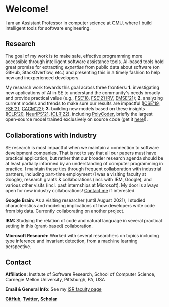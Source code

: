 # Welcome!
I am an Assistant Professor in computer science [at CMU](https://www.isri.cmu.edu/people/core-faculty/hellendoorn-vincent.html), where I build intelligent tools for software engineering.

## Research
The goal of my work is to make safe, effective programming more accessible through intelligent software assistance tools. AI-based tools hold great promise for extracting _expertise_ from public data about software (on GitHub, StackOverflow, etc.) and presenting this in a timely fashion to help new and inexperienced developers.

My research work towards this goal across three frontiers: **1.** investigating new applications of AI in SE to understand the community's needs broadly and provide practical value (e.g., [FSE'18](https://vhellendoorn.github.io/fse2018-j2t.pdf), [FSE'21 IRV](https://vhellendoorn.github.io/fse2021-ivr.pdf), [EMSE'21](https://arxiv.org/pdf/1910.05879.pdf)); **2.** analyzing current models and trends to make sure our results are impactful ([ICSE'19](https://vhellendoorn.github.io/icse2019.pdf), [FSE'21](https://arxiv.org/pdf/2106.03353.pdf), [CACM'22](https://cacm.acm.org/magazines/2022/1/257443-the-growing-cost-of-deep-learning-for-source-code/fulltext)); **3.** building new models based on these insights ([ICLR'20](https://vhellendoorn.github.io/iclr2020.pdf), [NeurIPS'21](https://proceedings.neurips.cc/paper/2021/hash/c2937f3a1b3a177d2408574da0245a19-Abstract.html),  [ICLR'22](https://arxiv.org/pdf/2110.02870.pdf)), including [PolyCoder](https://arxiv.org/pdf/2202.13169.pdf), briefly the largest open-source model trained exclusively on source code (get it [here](https://github.com/VHellendoorn/Code-LMs)!).

## Collaborations with Industry
SE research is most impactful when we maintain a connection to software development companies. That is not to say that all our papers must have practical application, but rather that our broader research agenda should be at least partially informed by an understanding of computer programming in practice. I maintain these ties through frequent collaboration with industrial partners, including part-time employment (I was a visiting faculty at Google), research grants & collaborations (incl. with IBM, Google), and various other visits (incl. past internships at Microsoft). My door is always open for new industry collaborations! [Contact me](#contact) if interested.

**Google Brain:** As a visiting researcher (until August 2021), I studied characteristics and modeling implications of how developers write code from big data. Currently collaborating on another project.

**IBM:** Studying the relation of code and natural language in several practical setting in this (grant-based) collaboration.

**Microsoft Research:** Worked with several researchers on topics including type inference and invariant detection, from a machine learning perspective.

## Contact
**Affiliation:** Institute of Software Research, School of Computer Science, Carnegie Mellon University, Pittsburgh, PA, USA 

**Email & General Info**: See my [ISR faculty page](https://www.isri.cmu.edu/people/core-faculty/hellendoorn-vincent.html)

[**GitHub**](https://twitter.com/VHellendoorn), [**Twitter**](https://twitter.com/VHellendoorn), [**Scholar**](https://scholar.google.com/citations?user=PfYrc5kAAAAJ&hl=en)
